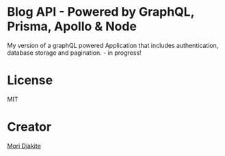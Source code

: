 # Blog API - Powered by GraphQL, Prisma, Apollo & Node
My version of a graphQL powered Application that includes authentication, database storage and pagination. - in progress!

# License
MIT

# Creator
[Mori Diakite](https://twitter.com/moristotle)
